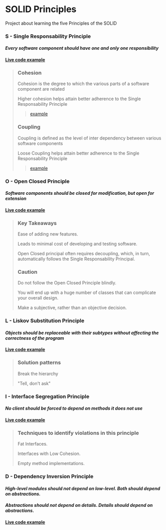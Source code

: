 # SOLID Principles

Project about learning the five Principles of the SOLID 


### S - Single Responsability Principle
#### *Every software component should have one and only one responsibility*
#### [Live code example](https://github.com/antonio-dias/solid-principles/tree/master/1%20-%20Single%20Responsability%20Principle/live_example)

> ### Cohesion
> Cohesion is the degree to which the various parts of a software component are related
> 
> Higher cohesion helps attain better adherence to the Single Responsability Principle
>> [example](https://github.com/antonio-dias/solid-principles/tree/master/1%20-%20Single%20Responsability%20Principle/cohesion) 
>
> ### Coupling
> Coupling is defined as the level of inter dependency between various software components
> 
> Loose Coupling helps attain better adherence to the Single Responsability Principle
>> [example](https://github.com/antonio-dias/solid-principles/tree/master/1%20-%20Single%20Responsability%20Principle/coupling)

### O - Open Closed Principle
#### *Software components should be closed for modification, but open for extension*
#### [Live code example](https://github.com/antonio-dias/solid-principles/tree/master/2%20-%20Open%20Closed%20Principle/live_example)

> ### Key Takeaways
> Ease of adding new features.
> 
> Leads to minimal cost of developing and testing software.
> 
> Open Closed principal often requires decoupling, which, in turn, automatically follows the Single Responsability Principal.
>
> ### Caution
> 
> Do not follow the Open Closed Principle blindly.
> 
> You will end up with a huge number of classes that can complicate your overall design.
> 
> Make a subjective, rather than an objective decision.
 
### L - Liskov Substitution Principle
#### *Objects should be replaceable with their subtypes without affecting the correctness of the program*
#### [Live code example](https://github.com/antonio-dias/solid-principles/tree/master/3%20-%20Liskov%20Substitution%20Principle/live_example)

> ### Solution patterns
> Break the hierarchy
> 
> "Tell, don't ask"

### I - Interface Segregation Principle
#### *No client should be forced to depend on methods it does not use*
#### [Live code example](https://github.com/antonio-dias/solid-principles/tree/master/4%20-%20Interface%20Segregation%20Principle/live_example)

> ### Techniques to identify violations in this principle
> Fat Interfaces.
> 
> Interfaces with Low Cohesion.
> 
> Empty method implementations.

### D - Dependency Inversion Principle
#### *High-level modules should not depend on low-level. Both should depend on abstractions.*
#### *Abstractions should not depend on details. Details should depend on abstractions.*
#### [Live code example](https://github.com/antonio-dias/solid-principles/tree/master/5%20-%20Dependency%20Inversion%20Principle/live_example)
